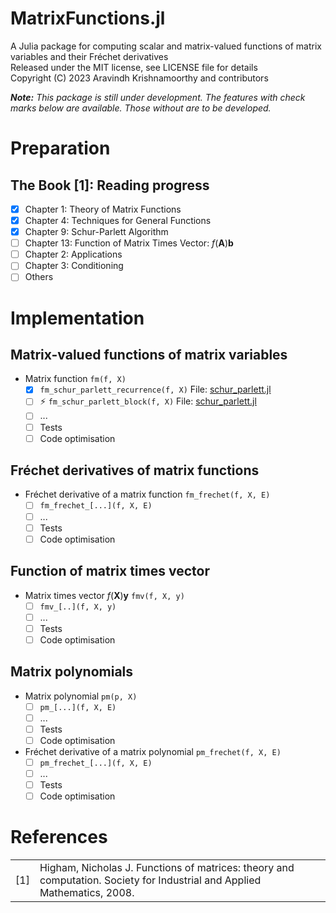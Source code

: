 # MatrixFunctions.jl
A Julia package for computing scalar and matrix-valued functions of matrix variables and their Fréchet derivatives<br>
Released under the MIT license, see LICENSE file for details<br>
Copyright (C) 2023 Aravindh Krishnamoorthy and contributors<br>

_**Note:** This package is still under development. The features with check marks below are available. Those without are to be developed._

# Preparation
## The Book [1]: Reading progress
- [X] Chapter 1: Theory of Matrix Functions
- [X] Chapter 4: Techniques for General Functions
- [X] Chapter 9: Schur-Parlett Algorithm
- [ ] Chapter 13: Function of Matrix Times Vector: $f(\boldsymbol{A})\boldsymbol{b}$
- [ ] Chapter 2: Applications
- [ ] Chapter 3: Conditioning
- [ ] Others

# Implementation
## Matrix-valued functions of matrix variables
- Matrix function `fm(f, X)`
    - [X]  `fm_schur_parlett_recurrence(f, X)` File: [schur_parlett.jl](https://github.com/aravindh-krishnamoorthy/MatrixFunctions.jl/blob/main/src/schur_parlett.jl)
    - [ ] ⚡ `fm_schur_parlett_block(f, X)` File: [schur_parlett.jl](https://github.com/aravindh-krishnamoorthy/MatrixFunctions.jl/blob/main/src/schur_parlett.jl)
    - [ ] ...
    - [ ] Tests
    - [ ] Code optimisation
   
## Fréchet derivatives of matrix functions
- Fréchet derivative of a matrix function `fm_frechet(f, X, E)`
    - [ ] `fm_frechet_[...](f, X, E)` 
    - [ ] ...
    - [ ] Tests
    - [ ] Code optimisation

## Function of matrix times vector
- Matrix times vector $f(\boldsymbol{X})\boldsymbol{y}$ `fmv(f, X, y)`
    - [ ] `fmv_[..](f, X, y)` 
    - [ ] ...
    - [ ] Tests
    - [ ] Code optimisation

## Matrix polynomials
- Matrix polynomial `pm(p, X)`
    - [ ] `pm_[...](f, X, E)`  
    - [ ] ...
    - [ ] Tests
    - [ ] Code optimisation
- Fréchet derivative of a matrix polynomial `pm_frechet(f, X, E)`
    - [ ] `pm_frechet_[...](f, X, E)`  
    - [ ] ...
    - [ ] Tests
    - [ ] Code optimisation

# References
| | |
| --- | --- |
| [1] | Higham, Nicholas J. Functions of matrices: theory and computation. Society for Industrial and Applied Mathematics, 2008. |

<!---
# Notes
- From https://github.com/JuliaLang/julia/discussions/43982#discussioncomment-6678802
  -  The block method given above (Eq 3.16)
  -  Daleckii-Krein using the eigendecomposition for normal matrices (Corollary 3.12)
  -  Using the Schur decomposition, if you know the Frechet derivative of f(T) for triangular T (Problem 3.2)
--->
